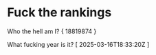 # Fuck the rankings

Who the hell am I?
{ 18819874 }

What fucking year is it?
[ 2025-03-16T18:33:20Z ]
